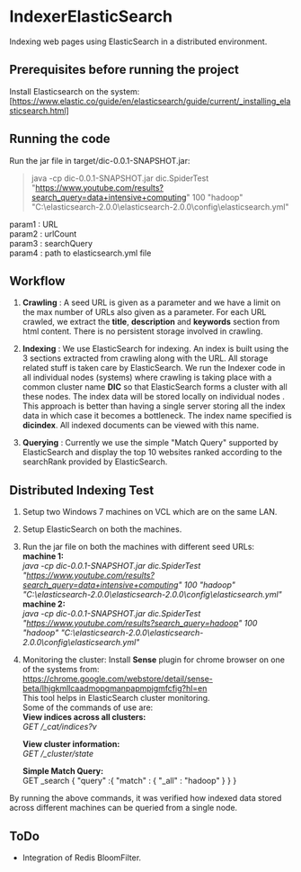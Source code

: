 # IndexerElasticSearch
Indexing web pages using ElasticSearch in a distributed environment.

## Prerequisites before running the project
Install Elasticsearch on the system: 
[https://www.elastic.co/guide/en/elasticsearch/guide/current/_installing_elasticsearch.html]

## Running the code
Run the jar file in target/dic-0.0.1-SNAPSHOT.jar:
> java -cp dic-0.0.1-SNAPSHOT.jar dic.SpiderTest "https://www.youtube.com/results?search_query=data+intensive+computing" 100 "hadoop" "C:\elasticsearch-2.0.0\elasticsearch-2.0.0\config\elasticsearch.yml"

param1 : URL<br>
param2 : urlCount<br>
param3 : searchQuery <br>
param4 : path to elasticsearch.yml file


## Workflow

 1. **Crawling** : A seed URL is given as a parameter and we have a limit on the max number of URLs also given as a parameter. For each URL crawled, we extract the **title**, **description** and **keywords** section from html content. There is no persistent storage involved in crawling. 
 
 2. **Indexing** : We use ElasticSearch for indexing. An index is built using the 3 sections extracted from crawling along with the URL.  All storage related stuff is taken care by ElasticSearch. We run the Indexer code in all individual nodes (systems) where crawling is taking place with a common cluster name **DIC** so that ElasticSearch forms a cluster with all these nodes. The index data will be stored locally on individual nodes . This approach is better than having a single server storing all the index data in which case it becomes a bottleneck. The index name specified is **dicindex**. All indexed documents can be viewed with this name.
 3. **Querying** : Currently we use the simple "Match Query" supported by ElasticSearch and display the top 10 websites ranked according to the searchRank provided by ElasticSearch.

## Distributed Indexing Test

 1. Setup two Windows 7 machines on VCL which are on the same LAN.<br>
 2. Setup ElasticSearch on both the machines.<br>
 3. Run the jar file on both the machines with different seed URLs:<br>
     **machine 1:**<br>
      *java -cp dic-0.0.1-SNAPSHOT.jar dic.SpiderTest "https://www.youtube.com/results?search_query=data+intensive+computing" 100 "hadoop" "C:\elasticsearch-2.0.0\elasticsearch-2.0.0\config\elasticsearch.yml"*<br>
**machine 2:**<br>
 *java -cp dic-0.0.1-SNAPSHOT.jar dic.SpiderTest "https://www.youtube.com/results?search_query=hadoop" 100 "hadoop" "C:\elasticsearch-2.0.0\elasticsearch-2.0.0\config\elasticsearch.yml"*
 4. Monitoring the cluster: Install **Sense** plugin for chrome browser on one of the systems  from:<br>
 https://chrome.google.com/webstore/detail/sense-beta/lhjgkmllcaadmopgmanpapmpjgmfcfig?hl=en <br>
 This tool helps in ElasticSearch cluster monitoring.<br> 
 Some of the commands of use are:<br>
**View indices across all clusters:**<br>
     *GET /_cat/indices?v*<br>
     
     **View cluster information:**<br>
     *GET /_cluster/state*
     
     
     **Simple Match Query:** <br>
GET _search
{
  "query" :{
    "match" : {
        "_all" : "hadoop"
    }
    }
    }

By running the above commands, it was verified how indexed data stored across different machines can be queried from a single node.

## ToDo

 - Integration of Redis BloomFilter. 
 
